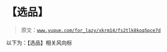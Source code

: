 # 【选品】

> 原文：[`www.yuque.com/for_lazy/xkrm14/fs2tlk8koq5pce7d`](https://www.yuque.com/for_lazy/xkrm14/fs2tlk8koq5pce7d)

以下为：【选品】相关风向标 

